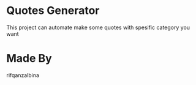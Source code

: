# Quotes Generator
This project can automate make some quotes with spesific category you want

# Made By 
rifqanzalbina
